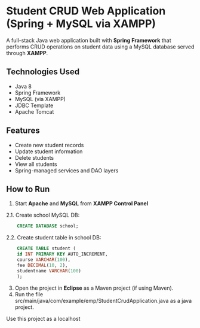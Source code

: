 # Student CRUD Web Application (Spring + MySQL via XAMPP)

A full-stack Java web application built with **Spring Framework** that performs CRUD operations on student data using a MySQL database served through **XAMPP**.

## Technologies Used
- Java 8
- Spring Framework
- MySQL (via XAMPP)
- JDBC Template
- Apache Tomcat

## Features
- Create new student records
- Update student information
- Delete students
- View all students
- Spring-managed services and DAO layers


## How to Run
1. Start **Apache** and **MySQL** from **XAMPP Control Panel**

2.1. Create school MySQL DB:
```sql
    CREATE DATABASE school;
```
2.2. Create student table in school DB:
```sql
    CREATE TABLE student (
    id INT PRIMARY KEY AUTO_INCREMENT,
    course VARCHAR(100),
    fee DECIMAL(10, 2),
    studentname VARCHAR(100)
    );
```
3. Open the project in **Eclipse** as a Maven project (if using Maven).
4. Run the file src/main/java/com/example/emp/StudentCrudApplication.java as a java project.

Use this project as a localhost

